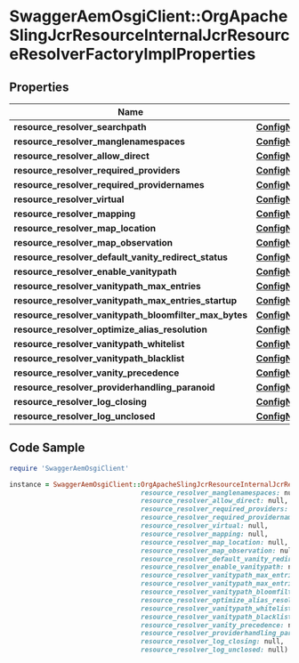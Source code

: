 # SwaggerAemOsgiClient::OrgApacheSlingJcrResourceInternalJcrResourceResolverFactoryImplProperties

## Properties

Name | Type | Description | Notes
------------ | ------------- | ------------- | -------------
**resource_resolver_searchpath** | [**ConfigNodePropertyArray**](ConfigNodePropertyArray.md) |  | [optional] 
**resource_resolver_manglenamespaces** | [**ConfigNodePropertyBoolean**](ConfigNodePropertyBoolean.md) |  | [optional] 
**resource_resolver_allow_direct** | [**ConfigNodePropertyBoolean**](ConfigNodePropertyBoolean.md) |  | [optional] 
**resource_resolver_required_providers** | [**ConfigNodePropertyArray**](ConfigNodePropertyArray.md) |  | [optional] 
**resource_resolver_required_providernames** | [**ConfigNodePropertyArray**](ConfigNodePropertyArray.md) |  | [optional] 
**resource_resolver_virtual** | [**ConfigNodePropertyArray**](ConfigNodePropertyArray.md) |  | [optional] 
**resource_resolver_mapping** | [**ConfigNodePropertyArray**](ConfigNodePropertyArray.md) |  | [optional] 
**resource_resolver_map_location** | [**ConfigNodePropertyString**](ConfigNodePropertyString.md) |  | [optional] 
**resource_resolver_map_observation** | [**ConfigNodePropertyArray**](ConfigNodePropertyArray.md) |  | [optional] 
**resource_resolver_default_vanity_redirect_status** | [**ConfigNodePropertyInteger**](ConfigNodePropertyInteger.md) |  | [optional] 
**resource_resolver_enable_vanitypath** | [**ConfigNodePropertyBoolean**](ConfigNodePropertyBoolean.md) |  | [optional] 
**resource_resolver_vanitypath_max_entries** | [**ConfigNodePropertyInteger**](ConfigNodePropertyInteger.md) |  | [optional] 
**resource_resolver_vanitypath_max_entries_startup** | [**ConfigNodePropertyBoolean**](ConfigNodePropertyBoolean.md) |  | [optional] 
**resource_resolver_vanitypath_bloomfilter_max_bytes** | [**ConfigNodePropertyInteger**](ConfigNodePropertyInteger.md) |  | [optional] 
**resource_resolver_optimize_alias_resolution** | [**ConfigNodePropertyBoolean**](ConfigNodePropertyBoolean.md) |  | [optional] 
**resource_resolver_vanitypath_whitelist** | [**ConfigNodePropertyArray**](ConfigNodePropertyArray.md) |  | [optional] 
**resource_resolver_vanitypath_blacklist** | [**ConfigNodePropertyArray**](ConfigNodePropertyArray.md) |  | [optional] 
**resource_resolver_vanity_precedence** | [**ConfigNodePropertyBoolean**](ConfigNodePropertyBoolean.md) |  | [optional] 
**resource_resolver_providerhandling_paranoid** | [**ConfigNodePropertyBoolean**](ConfigNodePropertyBoolean.md) |  | [optional] 
**resource_resolver_log_closing** | [**ConfigNodePropertyBoolean**](ConfigNodePropertyBoolean.md) |  | [optional] 
**resource_resolver_log_unclosed** | [**ConfigNodePropertyBoolean**](ConfigNodePropertyBoolean.md) |  | [optional] 

## Code Sample

```ruby
require 'SwaggerAemOsgiClient'

instance = SwaggerAemOsgiClient::OrgApacheSlingJcrResourceInternalJcrResourceResolverFactoryImplProperties.new(resource_resolver_searchpath: null,
                                 resource_resolver_manglenamespaces: null,
                                 resource_resolver_allow_direct: null,
                                 resource_resolver_required_providers: null,
                                 resource_resolver_required_providernames: null,
                                 resource_resolver_virtual: null,
                                 resource_resolver_mapping: null,
                                 resource_resolver_map_location: null,
                                 resource_resolver_map_observation: null,
                                 resource_resolver_default_vanity_redirect_status: null,
                                 resource_resolver_enable_vanitypath: null,
                                 resource_resolver_vanitypath_max_entries: null,
                                 resource_resolver_vanitypath_max_entries_startup: null,
                                 resource_resolver_vanitypath_bloomfilter_max_bytes: null,
                                 resource_resolver_optimize_alias_resolution: null,
                                 resource_resolver_vanitypath_whitelist: null,
                                 resource_resolver_vanitypath_blacklist: null,
                                 resource_resolver_vanity_precedence: null,
                                 resource_resolver_providerhandling_paranoid: null,
                                 resource_resolver_log_closing: null,
                                 resource_resolver_log_unclosed: null)
```


